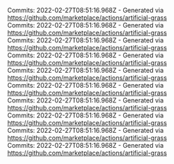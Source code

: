 Commits: 2022-02-27T08:51:16.968Z - Generated via https://github.com/marketplace/actions/artificial-grass
<br>
Commits: 2022-02-27T08:51:16.968Z - Generated via https://github.com/marketplace/actions/artificial-grass
<br>
Commits: 2022-02-27T08:51:16.968Z - Generated via https://github.com/marketplace/actions/artificial-grass
<br>
Commits: 2022-02-27T08:51:16.968Z - Generated via https://github.com/marketplace/actions/artificial-grass
<br>
Commits: 2022-02-27T08:51:16.968Z - Generated via https://github.com/marketplace/actions/artificial-grass
<br>
Commits: 2022-02-27T08:51:16.968Z - Generated via https://github.com/marketplace/actions/artificial-grass
<br>
Commits: 2022-02-27T08:51:16.968Z - Generated via https://github.com/marketplace/actions/artificial-grass
<br>
Commits: 2022-02-27T08:51:16.968Z - Generated via https://github.com/marketplace/actions/artificial-grass
<br>
Commits: 2022-02-27T08:51:16.968Z - Generated via https://github.com/marketplace/actions/artificial-grass
<br>
Commits: 2022-02-27T08:51:16.968Z - Generated via https://github.com/marketplace/actions/artificial-grass
<br>
